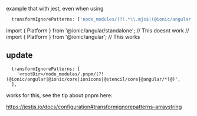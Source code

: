 example that with jest, even when using

```javascript
  transformIgnorePatterns: ['node_modules/(?!.*\\.mjs$|(@ionic/angular|@ionic/core|ionicons|@stencil/core|@angular/*)/|\\.pnpm/?!.*\\.mjs$|(@ionic/angular|@ionic/core|ionicons|@stencil/core|@angular/*)/)'],
```

import { Platform } from '@ionic/angular/standalone'; // This doesnt work
// import { Platform } from '@ionic/angular'; // This works



## update

```
  transformIgnorePatterns: [
    '<rootDir>/node_modules/.pnpm/(?!(@ionic/angular|@ionic/core|ionicons|@stencil/core|@angular/*)@)',
  ],  
  ```

works for this, see the tip about pnpm here:

https://jestjs.io/docs/configuration#transformignorepatterns-arraystring

